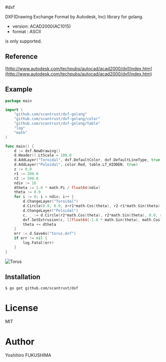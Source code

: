 #dxf

DXF(Drawing Exchange Format by Autodesk, Inc) library for golang.

+ version: ACAD2000(AC1015)
+ format : ASCII

is only supported.

## Reference

[http://www.autodesk.com/techpubs/autocad/acad2000/dxf/index.htm](http://www.autodesk.com/techpubs/autocad/acad2000/dxf/index.htm)

## Example
```go
package main

import (
	"github.com/scantrust/dxf-golang"
	"github.com/scantrust/dxf-golang/color"
	"github.com/scantrust/dxf-golang/table"
	"log"
	"math"
)

func main() {
	d := dxf.NewDrawing()
	d.Header().LtScale = 100.0
	d.AddLayer("Toroidal", dxf.DefaultColor, dxf.DefaultLineType, true)
	d.AddLayer("Poloidal", color.Red, table.LT_HIDDEN, true)
	z := 0.0
	r1 := 200.0
	r2 := 500.0
	ndiv := 16
	dtheta := 2.0 * math.Pi / float64(ndiv)
	theta := 0.0
	for i := 0; i < ndiv; i++ {
		d.ChangeLayer("Toroidal")
		d.Circle(0.0, 0.0, z+r1*math.Cos(theta), r2-r1*math.Sin(theta))
		d.ChangeLayer("Poloidal")
		c, _ := d.Circle(r2*math.Cos(theta), r2*math.Sin(theta), 0.0, r1)
		dxf.SetExtrusion(c, []float64{-1.0 * math.Sin(theta), math.Cos(theta), 0.0})
		theta += dtheta
	}
	err := d.SaveAs("torus.dxf")
	if err != nil {
		log.Fatal(err)
	}
}
```

![Torus](example/torus/torus.png)

## Installation

```
$ go get github.com/scantrust/dxf
```

# License

MIT

# Author

Yoshihiro FUKUSHIMA

